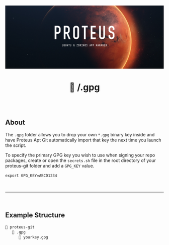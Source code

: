 <p align="center"><img src="https://raw.githubusercontent.com/Aetherinox/proteus-app-manager/main/docs/images/readme/banner_02.png" width="860"></p>
<h1 align="center"><b>📁 /.gpg</b></h1>

<div align="center">

</div>

<br />
<br />

## About
The `.gpg` folder allows you to drop your own `*.gpg` binary key inside and have Proteus Apt Git automatically import that key the next time you launch the script.

To specify the primary GPG key you wish to use when signing your repo packages, create or open the `secrets.sh` file in the root directory of your proteus-git folder and add a `GPG_KEY` value.

```shell
export GPG_KEY=ABCD1234
```

<br />

---

<br />

## Example Structure
```
📁 proteus-git
   📁 .gpg
      📄 yourkey.gpg
```